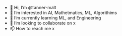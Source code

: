 - 👋 Hi, I’m @tanner-malt
- 👀 I’m interested in AI, Mathetmatics, ML, Algorithims
- 🌱 I’m currently learning ML, and Engineering 
- 💞️ I’m looking to collaborate on x
- 📫 How to reach me x

<!---
tanner-malt/tanner-malt is a ✨ special ✨ repository because its `README.md` (this file) appears on your GitHub profile.
You can click the Preview link to take a look at your changes.
--->
